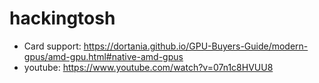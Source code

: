 # hackingtosh

- Card support:
https://dortania.github.io/GPU-Buyers-Guide/modern-gpus/amd-gpu.html#native-amd-gpus
- youtube:
https://www.youtube.com/watch?v=07n1c8HVUU8
